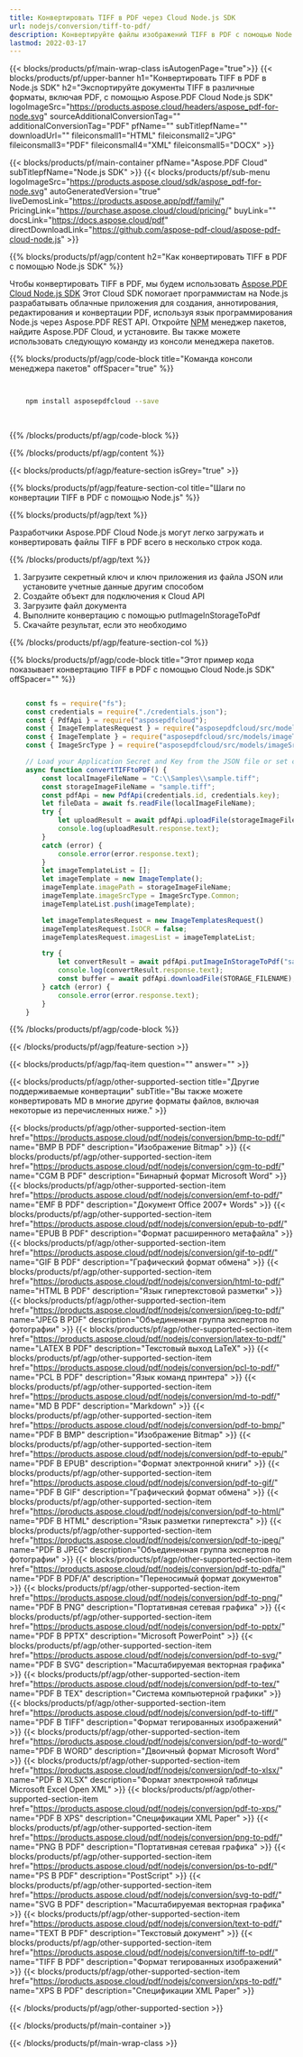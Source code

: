 ```yaml
---
title: Конвертировать TIFF в PDF через Cloud Node.js SDK
url: nodejs/conversion/tiff-to-pdf/
description: Конвертируйте файлы изображений TIFF в PDF с помощью Node.js и Aspose.PDF Cloud SDK.
lastmod: 2022-03-17
---
```


{{< blocks/products/pf/main-wrap-class isAutogenPage="true">}}
{{< blocks/products/pf/upper-banner h1="Конвертировать TIFF в PDF в Node.js SDK" h2="Экспортируйте документы TIFF в различные форматы, включая PDF, с помощью Aspose.PDF Cloud Node.js SDK" logoImageSrc="https://products.aspose.cloud/headers/aspose_pdf-for-node.svg" sourceAdditionalConversionTag="" additionalConversionTag="PDF" pfName="" subTitlepfName="" downloadUrl="" fileiconsmall1="HTML" fileiconsmall2="JPG" fileiconsmall3="PDF" fileiconsmall4="XML" fileiconsmall5="DOCX" >}}

{{< blocks/products/pf/main-container pfName="Aspose.PDF Cloud" subTitlepfName="Node.js SDK" >}}
{{< blocks/products/pf/sub-menu logoImageSrc="https://products.aspose.cloud/sdk/aspose_pdf-for-node.svg"
autoGeneratedVersion="true"
liveDemosLink="https://products.aspose.app/pdf/family/" PricingLink="https://purchase.aspose.cloud/cloud/pricing/" buyLink="" docsLink="https://docs.aspose.cloud/pdf"  directDownloadLink="https://github.com/aspose-pdf-cloud/aspose-pdf-cloud-node.js" >}}

{{% blocks/products/pf/agp/content h2="Как конвертировать TIFF в PDF с помощью Node.js SDK" %}}

Чтобы конвертировать TIFF в PDF, мы будем использовать
[Aspose.PDF Cloud Node.js SDK](https://products.aspose.cloud/pdf/nodejs/)
Этот Cloud SDK помогает программистам на Node.js разрабатывать облачные приложения для создания, аннотирования, редактирования и конвертации PDF, используя язык программирования Node.js через Aspose.PDF REST API. Откройте
[NPM](https://www.npmjs.com/package/asposepdfcloud)
менеджер пакетов, найдите
Aspose.PDF Cloud,
и установите. Вы также можете использовать следующую команду из консоли менеджера пакетов.

{{% blocks/products/pf/agp/code-block title="Команда консоли менеджера пакетов" offSpacer="true" %}}

```bash

     
    npm install asposepdfcloud --save
     
     

```

{{% /blocks/products/pf/agp/code-block %}}

{{% /blocks/products/pf/agp/content %}}

{{< blocks/products/pf/agp/feature-section isGrey="true" >}}

{{% blocks/products/pf/agp/feature-section-col title="Шаги по конвертации TIFF в PDF с помощью Node.js" %}}

{{% blocks/products/pf/agp/text %}}

Разработчики Aspose.PDF Cloud Node.js могут легко загружать и конвертировать файлы TIFF в PDF всего в несколько строк кода.

{{% /blocks/products/pf/agp/text %}}

1. Загрузите секретный ключ и ключ приложения из файла JSON или установите учетные данные другим способом
1. Создайте объект для подключения к Cloud API
1. Загрузите файл документа
1. Выполните конвертацию с помощью putImageInStorageToPdf
1. Скачайте результат, если это необходимо

{{% /blocks/products/pf/agp/feature-section-col %}}


{{% blocks/products/pf/agp/code-block title="Этот пример кода показывает конвертацию TIFF в PDF с помощью Cloud Node.js SDK" offSpacer="" %}}

```js

    const fs = require("fs");
    const credentials = require("./credentials.json");
    const { PdfApi } = require("asposepdfcloud");
    const { ImageTemplatesRequest } = require("asposepdfcloud/src/models/imageTemplatesRequest");
    const { ImageTemplate } = require("asposepdfcloud/src/models/imageTemplate");
    const { ImageSrcType } = require("asposepdfcloud/src/models/imageSrcType");

    // Load your Application Secret and Key from the JSON file or set credentials in another way
    async function convertTIFFtoPDF() {
        const localImageFileName = "C:\\Samples\\sample.tiff";
        const storageImageFileName = "sample.tiff";
        const pdfApi = new PdfApi(credentials.id, credentials.key);
        let fileData = await fs.readFile(localImageFileName);
        try {
            let uploadResult = await pdfApi.uploadFile(storageImageFileName, fileData);
            console.log(uploadResult.response.text);
        }
        catch (error) {
            console.error(error.response.text);
        }
        let imageTemplateList = [];
        let imageTemplate = new ImageTemplate();
        imageTemplate.imagePath = storageImageFileName;
        imageTemplate.imageSrcType = ImageSrcType.Common;
        imageTemplateList.push(imageTemplate);

        let imageTemplatesRequest = new ImageTemplatesRequest()
        imageTemplatesRequest.IsOCR = false;
        imageTemplatesRequest.imagesList = imageTemplateList;

        try {
            let convertResult = await pdfApi.putImageInStorageToPdf("sample-tiff-to-pdf.pdf", imageTemplatesRequest);
            console.log(convertResult.response.text);
            const buffer = await pdfApi.downloadFile(STORAGE_FILENAME);
        } catch (error) {
            console.error(error.response.text);
        }
    }
```

{{% /blocks/products/pf/agp/code-block %}}

{{< /blocks/products/pf/agp/feature-section >}}

{{< blocks/products/pf/agp/faq-item question="" answer="" >}}

{{< blocks/products/pf/agp/other-supported-section title="Другие поддерживаемые конвертации" subTitle="Вы также можете конвертировать MD в многие другие форматы файлов, включая некоторые из перечисленных ниже." >}}

{{< blocks/products/pf/agp/other-supported-section-item href="https://products.aspose.cloud/pdf/nodejs/conversion/bmp-to-pdf/" name="BMP В PDF" description="Изображение Bitmap" >}}
{{< blocks/products/pf/agp/other-supported-section-item href="https://products.aspose.cloud/pdf/nodejs/conversion/cgm-to-pdf/" name="CGM В PDF" description="Бинарный формат Microsoft Word" >}}
{{< blocks/products/pf/agp/other-supported-section-item href="https://products.aspose.cloud/pdf/nodejs/conversion/emf-to-pdf/" name="EMF В PDF" description="Документ Office 2007+ Words" >}}
{{< blocks/products/pf/agp/other-supported-section-item href="https://products.aspose.cloud/pdf/nodejs/conversion/epub-to-pdf/" name="EPUB В PDF" description="Формат расширенного метафайла" >}}
{{< blocks/products/pf/agp/other-supported-section-item href="https://products.aspose.cloud/pdf/nodejs/conversion/gif-to-pdf/" name="GIF В PDF" description="Графический формат обмена" >}}
{{< blocks/products/pf/agp/other-supported-section-item href="https://products.aspose.cloud/pdf/nodejs/conversion/html-to-pdf/" name="HTML В PDF" description="Язык гипертекстовой разметки" >}}
{{< blocks/products/pf/agp/other-supported-section-item href="https://products.aspose.cloud/pdf/nodejs/conversion/jpeg-to-pdf/" name="JPEG В PDF" description="Объединенная группа экспертов по фотографии" >}}
{{< blocks/products/pf/agp/other-supported-section-item href="https://products.aspose.cloud/pdf/nodejs/conversion/latex-to-pdf/" name="LATEX В PDF" description="Текстовый выход LaTeX" >}}
{{< blocks/products/pf/agp/other-supported-section-item href="https://products.aspose.cloud/pdf/nodejs/conversion/pcl-to-pdf/" name="PCL В PDF" description="Язык команд принтера" >}}
{{< blocks/products/pf/agp/other-supported-section-item href="https://products.aspose.cloud/pdf/nodejs/conversion/md-to-pdf/" name="MD В PDF" description="Markdown" >}}
{{< blocks/products/pf/agp/other-supported-section-item href="https://products.aspose.cloud/pdf/nodejs/conversion/pdf-to-bmp/" name="PDF В BMP" description="Изображение Bitmap" >}}
{{< blocks/products/pf/agp/other-supported-section-item href="https://products.aspose.cloud/pdf/nodejs/conversion/pdf-to-epub/" name="PDF В EPUB" description="Формат электронной книги" >}}
{{< blocks/products/pf/agp/other-supported-section-item href="https://products.aspose.cloud/pdf/nodejs/conversion/pdf-to-gif/" name="PDF В GIF" description="Графический формат обмена" >}}
{{< blocks/products/pf/agp/other-supported-section-item href="https://products.aspose.cloud/pdf/nodejs/conversion/pdf-to-html/" name="PDF В HTML" description="Язык разметки гипертекста" >}}
{{< blocks/products/pf/agp/other-supported-section-item href="https://products.aspose.cloud/pdf/nodejs/conversion/pdf-to-jpeg/" name="PDF В JPEG" description="Объединенная группа экспертов по фотографии" >}}
{{< blocks/products/pf/agp/other-supported-section-item href="https://products.aspose.cloud/pdf/nodejs/conversion/pdf-to-pdfa/" name="PDF В PDF/A" description="Переносимый формат документов" >}}
{{< blocks/products/pf/agp/other-supported-section-item href="https://products.aspose.cloud/pdf/nodejs/conversion/pdf-to-png/" name="PDF В PNG" description="Портативная сетевая графика" >}}
{{< blocks/products/pf/agp/other-supported-section-item href="https://products.aspose.cloud/pdf/nodejs/conversion/pdf-to-pptx/" name="PDF В PPTX" description="Microsoft PowerPoint" >}}
{{< blocks/products/pf/agp/other-supported-section-item href="https://products.aspose.cloud/pdf/nodejs/conversion/pdf-to-svg/" name="PDF В SVG" description="Масштабируемая векторная графика" >}}
{{< blocks/products/pf/agp/other-supported-section-item href="https://products.aspose.cloud/pdf/nodejs/conversion/pdf-to-tex/" name="PDF В TEX" description="Система компьютерной графики" >}}
{{< blocks/products/pf/agp/other-supported-section-item href="https://products.aspose.cloud/pdf/nodejs/conversion/pdf-to-tiff/" name="PDF В TIFF" description="Формат тегированных изображений" >}}
{{< blocks/products/pf/agp/other-supported-section-item href="https://products.aspose.cloud/pdf/nodejs/conversion/pdf-to-word/" name="PDF В WORD" description="Двоичный формат Microsoft Word" >}}
{{< blocks/products/pf/agp/other-supported-section-item href="https://products.aspose.cloud/pdf/nodejs/conversion/pdf-to-xlsx/" name="PDF В XLSX" description="Формат электронной таблицы Microsoft Excel Open XML" >}}
{{< blocks/products/pf/agp/other-supported-section-item href="https://products.aspose.cloud/pdf/nodejs/conversion/pdf-to-xps/" name="PDF В XPS" description="Спецификации XML Paper" >}}
{{< blocks/products/pf/agp/other-supported-section-item href="https://products.aspose.cloud/pdf/nodejs/conversion/png-to-pdf/" name="PNG В PDF" description="Портативная сетевая графика" >}}
{{< blocks/products/pf/agp/other-supported-section-item href="https://products.aspose.cloud/pdf/nodejs/conversion/ps-to-pdf/" name="PS В PDF" description="PostScript" >}}
{{< blocks/products/pf/agp/other-supported-section-item href="https://products.aspose.cloud/pdf/nodejs/conversion/svg-to-pdf/" name="SVG В PDF" description="Масштабируемая векторная графика" >}}
{{< blocks/products/pf/agp/other-supported-section-item href="https://products.aspose.cloud/pdf/nodejs/conversion/text-to-pdf/" name="TEXT В PDF" description="Текстовый документ" >}}
{{< blocks/products/pf/agp/other-supported-section-item href="https://products.aspose.cloud/pdf/nodejs/conversion/tiff-to-pdf/" name="TIFF В PDF" description="Формат тегированных изображений" >}}
{{< blocks/products/pf/agp/other-supported-section-item href="https://products.aspose.cloud/pdf/nodejs/conversion/xps-to-pdf/" name="XPS В PDF" description="Спецификации XML Paper" >}}

{{< /blocks/products/pf/agp/other-supported-section >}}

{{< /blocks/products/pf/main-container >}}

{{< /blocks/products/pf/main-wrap-class >}}

